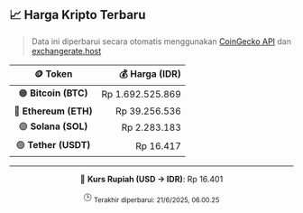 

<!-- HARGA_KRIPTO -->
## 📈 Harga Kripto Terbaru

> Data ini diperbarui secara otomatis menggunakan [CoinGecko API](https://www.coingecko.com/) dan [exchangerate.host](https://exchangerate.host/)

<div align="center">

| 🪙 Token | 💰 Harga (IDR) |
|:------:|---------------:|
| 🟠 **Bitcoin (BTC)**   | Rp 1.692.525.869 |
| 🔵 **Ethereum (ETH)**  | Rp 39.256.536 |
| 🟣 **Solana (SOL)**    | Rp 2.283.183 |
| 🟢 **Tether (USDT)**   | Rp 16.417 |

---

💱 **Kurs Rupiah (USD → IDR)**: Rp 16.401

🕒 <sub>Terakhir diperbarui: 21/6/2025, 06.00.25</sub>

</div>
<!-- /HARGA_KRIPTO -->